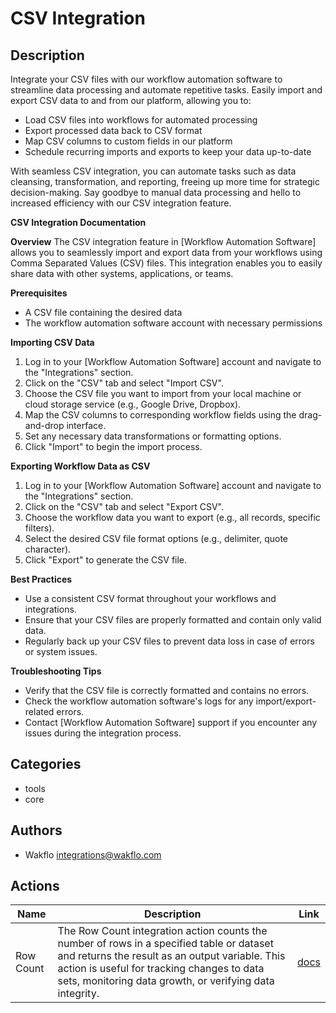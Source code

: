 # CSV Integration

## Description

Integrate your CSV files with our workflow automation software to streamline data processing and automate repetitive tasks. Easily import and export CSV data to and from our platform, allowing you to:

* Load CSV files into workflows for automated processing
* Export processed data back to CSV format
* Map CSV columns to custom fields in our platform
* Schedule recurring imports and exports to keep your data up-to-date

With seamless CSV integration, you can automate tasks such as data cleansing, transformation, and reporting, freeing up more time for strategic decision-making. Say goodbye to manual data processing and hello to increased efficiency with our CSV integration feature.

**CSV Integration Documentation**

**Overview**
The CSV integration feature in [Workflow Automation Software] allows you to seamlessly import and export data from your workflows using Comma Separated Values (CSV) files. This integration enables you to easily share data with other systems, applications, or teams.

**Prerequisites**

* A CSV file containing the desired data
* The workflow automation software account with necessary permissions

**Importing CSV Data**

1. Log in to your [Workflow Automation Software] account and navigate to the "Integrations" section.
2. Click on the "CSV" tab and select "Import CSV".
3. Choose the CSV file you want to import from your local machine or cloud storage service (e.g., Google Drive, Dropbox).
4. Map the CSV columns to corresponding workflow fields using the drag-and-drop interface.
5. Set any necessary data transformations or formatting options.
6. Click "Import" to begin the import process.

**Exporting Workflow Data as CSV**

1. Log in to your [Workflow Automation Software] account and navigate to the "Integrations" section.
2. Click on the "CSV" tab and select "Export CSV".
3. Choose the workflow data you want to export (e.g., all records, specific filters).
4. Select the desired CSV file format options (e.g., delimiter, quote character).
5. Click "Export" to generate the CSV file.

**Best Practices**

* Use a consistent CSV format throughout your workflows and integrations.
* Ensure that your CSV files are properly formatted and contain only valid data.
* Regularly back up your CSV files to prevent data loss in case of errors or system issues.

**Troubleshooting Tips**

* Verify that the CSV file is correctly formatted and contains no errors.
* Check the workflow automation software's logs for any import/export-related errors.
* Contact [Workflow Automation Software] support if you encounter any issues during the integration process.

## Categories

- tools
- core


## Authors

- Wakflo <integrations@wakflo.com>

## Actions

| Name        | Description                                                                                                                                                                                                                                              | Link                           |
|-------------|----------------------------------------------------------------------------------------------------------------------------------------------------------------------------------------------------------------------------------------------------------|--------------------------------|
| Row Count   | The Row Count integration action counts the number of rows in a specified table or dataset and returns the result as an output variable. This action is useful for tracking changes to data sets, monitoring data growth, or verifying data integrity.   | [docs](actions/row_count.md)   |